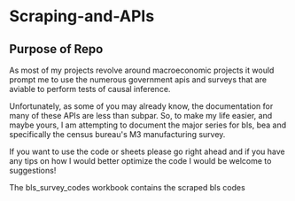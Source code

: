 # Scraping-and-APIs

## Purpose of Repo
As most of my projects revolve around macroeconomic projects it would prompt me to use the numerous
government apis and surveys that are aviable to perform tests of causal inference.

Unfortunately, as some of you may already know, the documentation for many of these APIs are less than subpar. So,
to make my life easier, and maybe yours, I am attempting to document the major series for bls, bea and specifically the
census bureau's M3 manufacturing survey.

If you want to use the code or sheets please go right ahead and if you have any tips on how I would better optimize the
code I would be welcome to suggestions!

The bls_survey_codes workbook contains the scraped bls codes  


